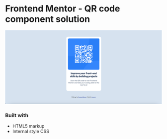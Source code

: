 # Frontend Mentor - QR code component solution


![](./screenshot.png)

### Built with

- HTML5 markup
- Internal style CSS
